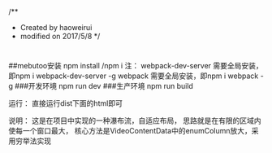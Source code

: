 /**
 * Created by haoweirui
 * modified on 2017/5/8
 */

#
##mebutoo安装
npm install /npm i
注：
webpack-dev-server 需要全局安装，即npm i webpack-dev-server -g
webpack			   需要全局安装，即npm i webpack -g
###开发环境
npm run dev
###生产环境
npm run build

运行：
    直接运行dist下面的html即可



说明：
    这是在项目中实现的一种瀑布流，自适应布局，
    思路就是在有限的区域内使每一个窗口最大，
    核心方法是VideoContentData中的enumColumn放大，采用穷举法实现












